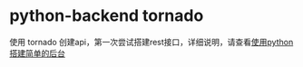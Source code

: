 # python-backend tornado

使用 tornado 创建api，第一次尝试搭建rest接口，详细说明，请查看[使用python搭建简单的后台](https://aprilyoungs.github.io/blog/2020/01/07/python-backend)